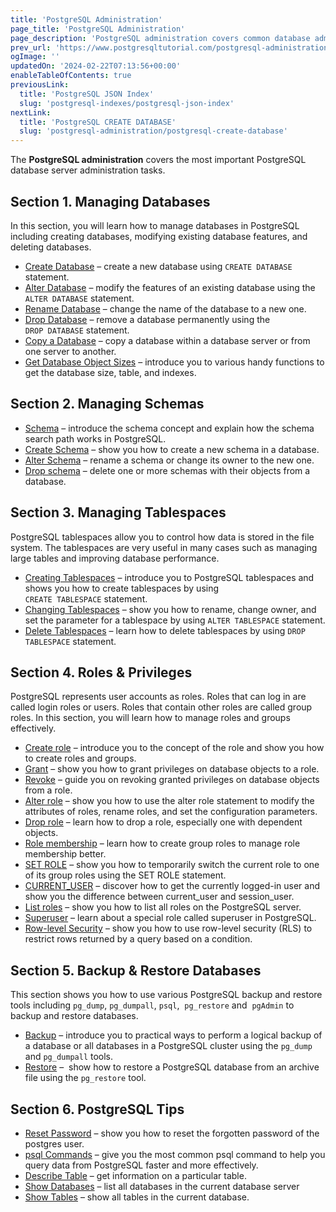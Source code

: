 ```yaml
---
title: 'PostgreSQL Administration'
page_title: 'PostgreSQL Administration'
page_description: 'PostgreSQL administration covers common database administrative tasks including role and database management, backup, and restore.'
prev_url: 'https://www.postgresqltutorial.com/postgresql-administration/'
ogImage: ''
updatedOn: '2024-02-22T07:13:56+00:00'
enableTableOfContents: true
previousLink:
  title: 'PostgreSQL JSON Index'
  slug: 'postgresql-indexes/postgresql-json-index'
nextLink:
  title: 'PostgreSQL CREATE DATABASE'
  slug: 'postgresql-administration/postgresql-create-database'
---
```


The **PostgreSQL administration** covers the most important PostgreSQL database server administration tasks.

## Section 1\. Managing Databases

In this section, you will learn how to manage databases in PostgreSQL including creating databases, modifying existing database features, and deleting databases.

- [Create Database](postgresql-administration/postgresql-create-database 'PostgreSQL CREATE DATABASE') – create a new database using `CREATE DATABASE` statement.
- [Alter Database](postgresql-administration/postgresql-alter-database 'PostgreSQL ALTER DATABASE') – modify the features of an existing database using the `ALTER DATABASE` statement.
- [Rename Database](postgresql-administration/postgresql-rename-database) – change the name of the database to a new one.
- [Drop Database](postgresql-administration/postgresql-drop-database 'PostgreSQL DROP DATABASE') – remove a database permanently using the `DROP DATABASE` statement.
- [Copy a Database](postgresql-administration/postgresql-copy-database) – copy a database within a database server or from one server to another.
- [Get Database Object Sizes](postgresql-administration/postgresql-database-indexes-table-size) – introduce you to various handy functions to get the database size, table, and indexes.

## Section 2\. Managing Schemas

- [Schema](postgresql-administration/postgresql-schema) – introduce the schema concept and explain how the schema search path works in PostgreSQL.
- [Create Schema](postgresql-administration/postgresql-create-schema) – show you how to create a new schema in a database.
- [Alter Schema](postgresql-administration/postgresql-alter-schema) – rename a schema or change its owner to the new one.
- [Drop schema](postgresql-administration/postgresql-drop-schema) – delete one or more schemas with their objects from a database.

## Section 3\. Managing Tablespaces

PostgreSQL tablespaces allow you to control how data is stored in the file system. The tablespaces are very useful in many cases such as managing large tables and improving database performance.

- [Creating Tablespaces](postgresql-administration/postgresql-create-tablespace 'PostgreSQL Creating Tablespaces') – introduce you to PostgreSQL tablespaces and shows you how to create tablespaces by using `CREATE TABLESPACE` statement.
- [Changing Tablespaces](postgresql-administration/postgresql-alter-tablespace 'PostgreSQL ALTER TABLESPACE') – show you how to rename, change owner, and set the parameter for a tablespace by using `ALTER TABLESPACE` statement.
- [Delete Tablespaces](postgresql-administration/postgresql-drop-tablespace 'Deleting Tablespaces Using PostgreSQL DROP TABLESPACE Statement') – learn how to delete tablespaces by using `DROP TABLESPACE` statement.

## Section 4\. Roles \& Privileges

PostgreSQL represents user accounts as roles. Roles that can log in are called login roles or users. Roles that contain other roles are called group roles. In this section, you will learn how to manage roles and groups effectively.

- [Create role](postgresql-administration/postgresql-roles 'PostgresQL Roles Management') – introduce you to the concept of the role and show you how to create roles and groups.
- [Grant](postgresql-administration/postgresql-grant) – show you how to grant privileges on database objects to a role.
- [Revoke](postgresql-administration/postgresql-revoke) – guide you on revoking granted privileges on database objects from a role.
- [Alter role](postgresql-administration/postgresql-alter-role) – show you how to use the alter role statement to modify the attributes of roles, rename roles, and set the configuration parameters.
- [Drop role](postgresql-administration/postgresql-drop-role) – learn how to drop a role, especially one with dependent objects.
- [Role membership](postgresql-administration/postgresql-role-membership) – learn how to create group roles to manage role membership better.
- [SET ROLE](postgresql-administration/postgresql-set-role) – show you how to temporarily switch the current role to one of its group roles using the SET ROLE statement.
- [CURRENT_USER](postgresql-administration/postgresql-current_user) – discover how to get the currently logged\-in user and show you the difference between current_user and session_user.
- [List roles](postgresql-administration/postgresql-list-users) – show you how to list all roles on the PostgreSQL server.
- [Superuser](postgresql-administration/create-superuser-postgresql) – learn about a special role called superuser in PostgreSQL.
- [Row\-level Security](postgresql-administration/postgresql-row-level-security) – show you how to use row\-level security (RLS) to restrict rows returned by a query based on a condition.

## Section 5\. Backup \& Restore Databases

This section shows you how to use various PostgreSQL backup and restore tools including `pg_dump`, `pg_dumpall`, `psql`,  `pg_restore` and  `pgAdmin` to backup and restore databases.

- [Backup](postgresql-administration/postgresql-backup-database 'PostgreSQL Backup') – introduce you to practical ways to perform a logical backup of a database or all databases in a PostgreSQL cluster using the `pg_dump` and `pg_dumpall` tools.
- [Restore](postgresql-administration/postgresql-restore-database 'PostgreSQL Restore Database') –  show how to restore a PostgreSQL database from an archive file using the `pg_restore` tool.

## Section 6\. PostgreSQL Tips

- [Reset Password](postgresql-administration/postgresql-reset-password) – show you how to reset the forgotten password of the postgres user.
- [psql Commands](postgresql-administration/psql-commands) – give you the most common psql command to help you query data from PostgreSQL faster and more effectively.
- [Describe Table](postgresql-administration/postgresql-describe-table) – get information on a particular table.
- [Show Databases](postgresql-administration/postgresql-show-databases) – list all databases in the current database server
- [Show Tables](postgresql-administration/postgresql-show-tables) – show all tables in the current database.
